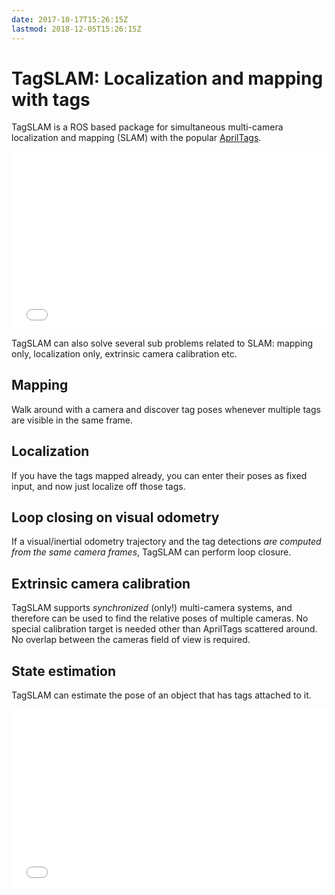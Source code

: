 ```yaml
---
date: 2017-10-17T15:26:15Z
lastmod: 2018-12-05T15:26:15Z
---
```


# TagSLAM: Localization and mapping with tags

TagSLAM is a ROS based package for simultaneous multi-camera localization and
mapping (SLAM) with the
popular [AprilTags](https://april.eecs.umich.edu/software/apriltag).
<div style="position: relative; padding-bottom: 56.25%; height: 0;">
<iframe src="//www.youtube.com/embed/51z1V-Jb3c8?autoplay=0" style="position: absolute; top: 0; left: 0; width: 100%; height: 100%; border:0;" allowfullscreen title="TagSLAM on aerial robot"></iframe>
</div>

TagSLAM can also solve several sub problems related to SLAM: mapping only, localization only, extrinsic camera calibration etc.

## Mapping
Walk around with a camera and discover tag poses whenever
multiple tags are visible in the same frame.

## Localization
If you have the tags mapped already, you can enter their poses as fixed
input, and now just localize off those tags.

## Loop closing on visual odometry
If a visual/inertial odometry trajectory and the tag detections *are computed from the same camera frames*, TagSLAM can perform loop closure.

## Extrinsic camera calibration
TagSLAM supports *synchronized* (only!)  multi-camera systems, and
therefore can be used to find the relative  poses of multiple
cameras. No special calibration target is needed other than AprilTags
scattered around. No overlap between the cameras field of view is required.

## State estimation
TagSLAM can estimate the pose of an object that has tags attached to
it. 
<div style="position: relative; padding-bottom: 56.25%; height: 0; overflow: hidden;">
  <iframe src="//www.youtube.com/embed/ul9THWqCOQY?autoplay=1" style="position: absolute; top: 0; left: 0; width: 100%; height: 100%; border:0;" allowfullscreen title="TagSLAM state estimation"></iframe>
</div>

<!--
<img src="media/block_scene.png" alt="pennstock"  width="600"/>
{{< youtube src="ul9THWqCOQY" width="600" >}}
-->
